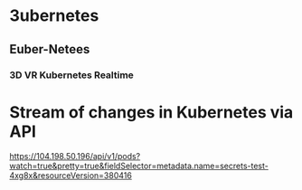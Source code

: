 # 3ubernetes
## Euber-Netees
### 3D VR Kubernetes Realtime

# Stream of changes in Kubernetes via API
https://104.198.50.196/api/v1/pods?watch=true&pretty=true&fieldSelector=metadata.name=secrets-test-4xg8x&resourceVersion=380416

